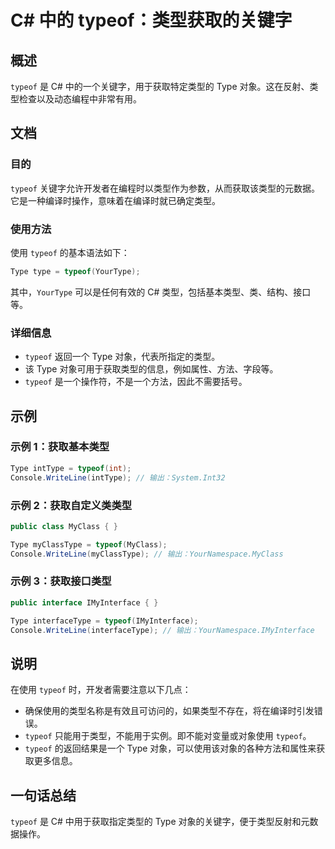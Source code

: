 <!--
Meta Description: # C# 中的 typeof：类型获取的关键字 ## 概述 `typeof` 是 C# 中的一个关键字，用于获取特定类型的 Type 对象。这在反射、类型检查以及动态编程中非常有用。 ## 文档 ### 目的 `typeof` 关键字允许开发者在编程时以类型作为参数，从而获取该类型的元数据。它是一种...
Meta Keywords: typeof, type, csharp, console, writeline
-->

# C# 中的 typeof：类型获取的关键字

## 概述
`typeof` 是 C# 中的一个关键字，用于获取特定类型的 Type 对象。这在反射、类型检查以及动态编程中非常有用。

## 文档
### 目的
`typeof` 关键字允许开发者在编程时以类型作为参数，从而获取该类型的元数据。它是一种编译时操作，意味着在编译时就已确定类型。

### 使用方法
使用 `typeof` 的基本语法如下：
```csharp
Type type = typeof(YourType);
```
其中，`YourType` 可以是任何有效的 C# 类型，包括基本类型、类、结构、接口等。

### 详细信息
- `typeof` 返回一个 Type 对象，代表所指定的类型。
- 该 Type 对象可用于获取类型的信息，例如属性、方法、字段等。
- `typeof` 是一个操作符，不是一个方法，因此不需要括号。

## 示例
### 示例 1：获取基本类型
```csharp
Type intType = typeof(int);
Console.WriteLine(intType); // 输出：System.Int32
```

### 示例 2：获取自定义类类型
```csharp
public class MyClass { }

Type myClassType = typeof(MyClass);
Console.WriteLine(myClassType); // 输出：YourNamespace.MyClass
```

### 示例 3：获取接口类型
```csharp
public interface IMyInterface { }

Type interfaceType = typeof(IMyInterface);
Console.WriteLine(interfaceType); // 输出：YourNamespace.IMyInterface
```

## 说明
在使用 `typeof` 时，开发者需要注意以下几点：
- 确保使用的类型名称是有效且可访问的，如果类型不存在，将在编译时引发错误。
- `typeof` 只能用于类型，不能用于实例。即不能对变量或对象使用 `typeof`。
- `typeof` 的返回结果是一个 Type 对象，可以使用该对象的各种方法和属性来获取更多信息。

## 一句话总结
`typeof` 是 C# 中用于获取指定类型的 Type 对象的关键字，便于类型反射和元数据操作。